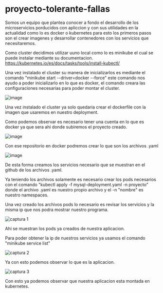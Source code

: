 # proyecto-tolerante-fallas

Somos un equipo que plantea conocer a fondo el desarrollo de los microservicios porducidos con apliccion y con sus utilidades en la actualidad como lo es docker o kubernetes
para esto los primeros pasos son el crear imagenes y desarrollar contenedores con los servicios que necesitaremos.

Como cluster decidimos utilizar uuno local como lo es minikube el cual se puede instalar mediante su documentacion. https://kubernetes.io/es/docs/tasks/tools/install-kubectl/

Una vez instalado el cluster su manera de inicializarlos es mediante el comando "minikube start --driver=docker --force" este comando nos ayudo a poder inicializarlo en lo que es docker, el comando creara las configuraciones necesarias para poder montar el cluster.

![image](https://user-images.githubusercontent.com/81650365/145135834-f7543bad-d79e-488d-8103-149257167683.png)

Una vez instalado el cluster ya solo quedaria crear el dockerfile con la imagen que usaremos en nuestro deployment.

Como podemos observar es necesario tener una cuenta en lo que es docker ya que sera ahi donde subiremos el proyecto creado.

![image](https://user-images.githubusercontent.com/81650365/145136695-51f21328-99a0-4cd6-8425-5a5c8f094173.png)

Con ese repositorio en docker podremos crear lo que son los archivos .yaml

![image](https://user-images.githubusercontent.com/81650365/145137659-f774e48a-1b0a-4d9f-9f21-164fbf8ef99b.png)

De esta forma creamos los servicios necesario que se muestran en el github de los archivos .yaml.

Ya teniendo los archivos solamente es necesario crear los pods necesarios con el comando "kubectl apply -f mysql-deployment.yaml -n proyecto" donde el archivo .yaml es nuestro propio archivo y el -n "nombre" es nuestro namespaces.

Una vez creado los archivos pods lo necesario es revisar los servicios y la misma ip que nos podra mostrar nuestro programa.

![captura 1](https://user-images.githubusercontent.com/81650365/145157634-72909b82-3f2a-4cce-8fa7-d48a3995c95f.png)

Ahi se muestran los pods ya creados de nuestra aplicacion.

Para poder obtener la ip de nuestros servicios ya usamos el comando "minikube service list"

![captura 2](https://user-images.githubusercontent.com/81650365/145157656-9d494e49-d2a6-42c8-8d8a-c4eb3f634cc8.png)

Ya con esto podemos observar lo que es la aplicacion.

![captura 3](https://user-images.githubusercontent.com/81650365/145157767-8335665d-a86e-499e-ad22-ec245c348c9d.png)

Con esto ya podemos observar que nuestra aplicacion esta montada en kubernetes. 

